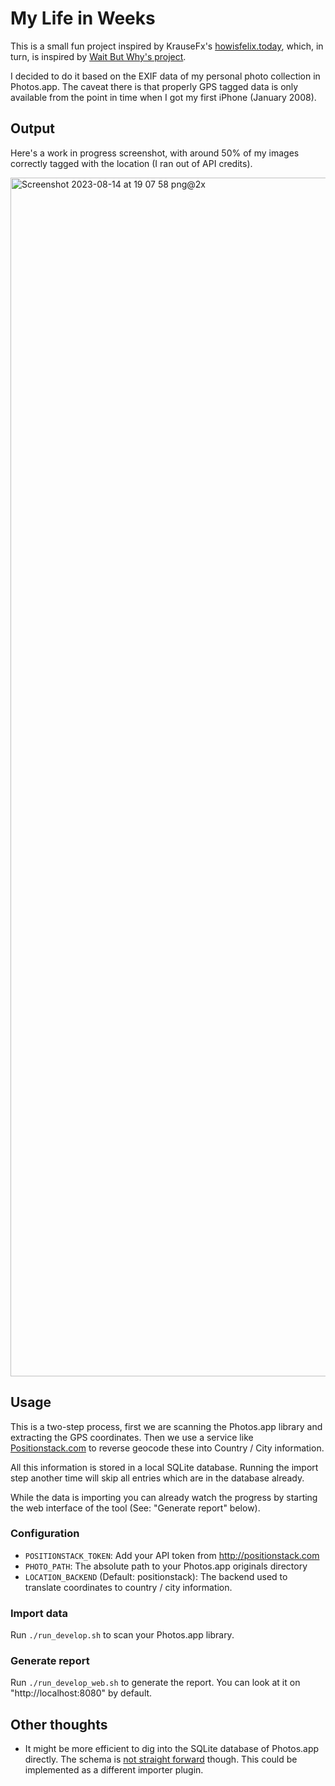 # My Life in Weeks

This is a small fun project inspired by KrauseFx's [howisfelix.today](https://howisfelix.today/?), which, in turn, is inspired by [Wait But Why's project](https://waitbutwhy.com/2014/05/life-weeks.html).

I decided to do it based on the EXIF data of my personal photo collection in Photos.app. The caveat there is that properly GPS tagged data is only available from the point in time when I got my first iPhone (January 2008).

## Output

Here's a work in progress screenshot, with around 50% of my images correctly tagged with the location (I ran out of API credits).

<img width="1918" alt="Screenshot 2023-08-14 at 19 07 58 png@2x" src="https://github.com/dewey/my-life-in-weeks/assets/790262/7f0763f0-2f65-469d-82ac-d1605258ebe6">


## Usage

This is a two-step process, first we are scanning the Photos.app library and extracting the GPS coordinates. Then we use a service like [Positionstack.com](http://positionstack.com) to reverse geocode these into Country / City information.

All this information is stored in a local SQLite database. Running the import step another time will skip all entries which are in the database already.

While the data is importing you can already watch the progress by starting the web interface of the tool (See: "Generate report" below).

### Configuration

- `POSITIONSTACK_TOKEN`: Add your API token from http://positionstack.com
- `PHOTO_PATH`: The absolute path to your Photos.app originals directory
- `LOCATION_BACKEND` (Default: positionstack): The backend used to translate coordinates to country / city information.

### Import data

Run `./run_develop.sh` to scan your Photos.app library.

### Generate report

Run `./run_develop_web.sh` to generate the report. You can look at it on "http://localhost:8080" by default.

## Other thoughts

- It might be more efficient to dig into the SQLite database of Photos.app directly. The schema is [not straight forward](https://simonwillison.net/2020/May/21/dogsheep-photos/) though. This could be implemented as a different importer plugin.

